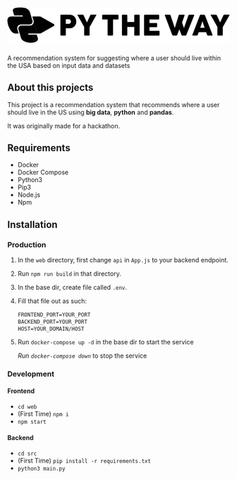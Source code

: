 # ![Py The Way](./logo.png?raw=true)

A recommendation system for suggesting where a user should live within the USA based on input data and datasets

## About this projects

This project is a recommendation system that recommends where a user should live in the US using **big data**, **python** and **pandas**.

It was originally made for a hackathon.

## Requirements
- Docker
- Docker Compose
- Python3
- Pip3
- Node.js
- Npm

## Installation

### Production
1. In the `web` directory, first change `api` in `App.js` to your backend endpoint.
2. Run `npm run build` in that directory.
3. In the base dir, create file called `.env`.
4. Fill that file out as such:
	```
	FRONTEND_PORT=YOUR_PORT
	BACKEND_PORT=YOUR_PORT
	HOST=YOUR_DOMAIN/HOST
	```
5. Run `docker-compose up -d` in the base dir to start the service
	
	*Run `docker-compose down`* to stop the service


	
### Development
#### Frontend
- `cd web`
- (First Time) `npm i`
- `npm start`
#### Backend
- `cd src`
- (First Time) `pip install -r requirements.txt`
- `python3 main.py`
